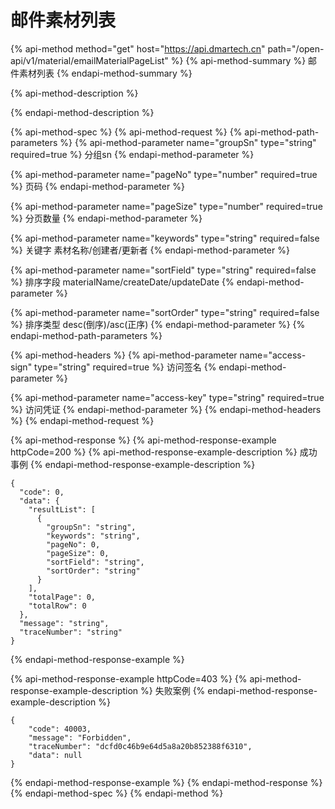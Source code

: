 # 邮件素材列表



{% api-method method="get" host="https://api.dmartech.cn" path="/open-api/v1/material/emailMaterialPageList" %}
{% api-method-summary %}
 邮件素材列表
{% endapi-method-summary %}

{% api-method-description %}

{% endapi-method-description %}

{% api-method-spec %}
{% api-method-request %}
{% api-method-path-parameters %}
{% api-method-parameter name="groupSn" type="string" required=true %}
分组sn
{% endapi-method-parameter %}

{% api-method-parameter name="pageNo" type="number" required=true %}
页码
{% endapi-method-parameter %}

{% api-method-parameter name="pageSize" type="number" required=true %}
分页数量
{% endapi-method-parameter %}

{% api-method-parameter name="keywords" type="string" required=false %}
 关键字 素材名称/创建者/更新者
{% endapi-method-parameter %}

{% api-method-parameter name="sortField" type="string" required=false %}
 排序字段 materialName/createDate/updateDate
{% endapi-method-parameter %}

{% api-method-parameter name="sortOrder" type="string" required=false %}
 排序类型 desc\(倒序\)/asc\(正序\)
{% endapi-method-parameter %}
{% endapi-method-path-parameters %}

{% api-method-headers %}
{% api-method-parameter name="access-sign" type="string" required=true %}
访问签名
{% endapi-method-parameter %}

{% api-method-parameter name="access-key" type="string" required=true %}
访问凭证
{% endapi-method-parameter %}
{% endapi-method-headers %}
{% endapi-method-request %}

{% api-method-response %}
{% api-method-response-example httpCode=200 %}
{% api-method-response-example-description %}
 成功事例
{% endapi-method-response-example-description %}

```
{
  "code": 0,
  "data": {
    "resultList": [
      {
        "groupSn": "string",
        "keywords": "string",
        "pageNo": 0,
        "pageSize": 0,
        "sortField": "string",
        "sortOrder": "string"
      }
    ],
    "totalPage": 0,
    "totalRow": 0
  },
  "message": "string",
  "traceNumber": "string"
}
```
{% endapi-method-response-example %}

{% api-method-response-example httpCode=403 %}
{% api-method-response-example-description %}
失败案例
{% endapi-method-response-example-description %}

```
{
    "code": 40003,
    "message": "Forbidden",
    "traceNumber": "dcfd0c46b9e64d5a8a20b852388f6310",
    "data": null
}
```
{% endapi-method-response-example %}
{% endapi-method-response %}
{% endapi-method-spec %}
{% endapi-method %}

### 



